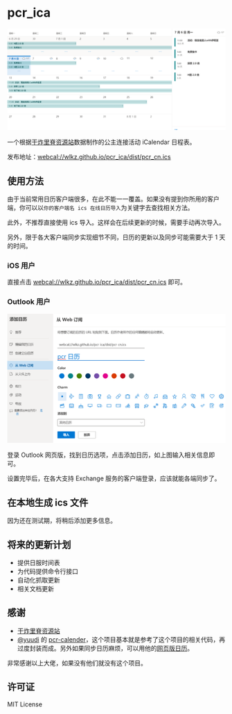 # pcr_ica

![banner](docs/banner.png)

一个根据[干炸里脊资源站](https://redive.estertion.win)数据制作的公主连接活动 iCalendar 日程表。

发布地址：[webcal://wlkz.github.io/pcr_ica/dist/pcr_cn.ics](webcal://wlkz.github.io/pcr_ica/dist/pcr_cn.ics)

## 使用方法

由于当前常用日历客户端很多，在此不能一一覆盖。如果没有提到你所用的客户端，你可以以`你的客户端名 ics 在线日历导入`为关键字去查找相关方法。

此外，不推荐直接使用 ics 导入。这样会在后续更新的时候，需要手动再次导入。

另外，限于各大客户端同步实现细节不同，日历的更新以及同步可能需要大于 1 天的时间。

### iOS 用户
  
直接点击 [webcal://wlkz.github.io/pcr_ica/dist/pcr_cn.ics](webcal://wlkz.github.io/pcr_ica/dist/pcr_cn.ics) 即可。

### Outlook 用户

![outlook](docs/outlook.png)

登录 Outlook 网页版，找到日历选项，点击添加日历，如上图输入相关信息即可。

设置完毕后，在各大支持 Exchange 服务的客户端登录，应该就能各端同步了。

## 在本地生成 ics 文件

因为还在测试期，将稍后添加更多信息。

## 将来的更新计划

- 提供日服时间表
- 为代码提供命令行接口
- 自动化抓取更新
- 相关文档更新

## 感谢

- [干炸里脊资源站](https://redive.estertion.win)
- [@yuudi](https://github.com/yuudi) 的 [
pcr-calender](https://github.com/yuudi/pcr-calender)，这个项目基本就是参考了这个项目的相关代码，再过度封装而成。另外如果同步日历麻烦，可以用他的[网页版日历](https://tools.yobot.win/calender/#cn)。

非常感谢以上大佬，如果没有他们就没有这个项目。

## 许可证

MIT License
